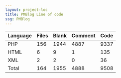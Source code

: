 ```yaml
---
layout: project-loc
title: PMBlog Line of code
ssg: PMBlog
---
```

<div class="table-responsive">
<table class="table">
<thead><tr>
<th>Language</th>
<th>Files</th>
<th>Blank</th>
<th>Comment</th>
<th>Code</th>
</tr></thead><tbody>
<tr><td>PHP</td><td> 156</td><td> 1944</td><td> 4887</td><td> 9337</td></tr>
<tr><td>HTML</td><td> 6</td><td> 9</td><td> 1</td><td> 135</td></tr>
<tr><td>XML</td><td> 2</td><td> 2</td><td> 0</td><td> 36</td></tr>
<tr><td>Total</td><td>164</td><td>1955</td><td>4888</td><td>9508</td></tr>
</tbody></table></div>
